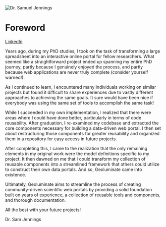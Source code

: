 <img src="_static/sam_jennings.jpg" class='align-left rounded-circle w-25' alt='Dr. Samuel Jennings'>

# Foreword


<a href="https://www.linkedin.com/in/sam-jennings/" target="_blank" class='badge rounded-pill text-bg-primary text-decoration-none'><i class="fa-brands fa-linkedin"></i> LinkedIn</a>

Years ago, during my PhD studies, I took on the task of transforming a large spreadsheet into an interactive online portal for fellow researchers. What seemed like a straightforward project ended up spanning my entire PhD journey, partly because I genuinely enjoyed the process, and partly because web applications are never truly complete (consider yourself warned!).

As I continued to learn, I encountered many individuals working on similar projects but found it difficult to share experiences due to vastly different approaches to achieving the same goals. It sure would have been nice if everybody was using the same set of tools to accomplish the same task!

While I succeeded in my own implementation, I realized that there were areas where I could have done better, particularly in terms of code reusability. After graduation, I re-examined my codebase and extracted the core components necessary for building a data-driven web portal. I then set about restructuring those components for greater reusability and organized them in a repository for easy access in future projects.

After completing this, I came to the realization that the only remaining elements in my original work were the model definitions specific to my project. It then dawned on me that I could transform my collection of reusable components into a streamlined framework that others could utilize to construct their own data portals. And so, Geoluminate came into existence.

Ultimately, Geoluminate aims to streamline the process of creating community-driven scientific web portals by providing a solid foundation built on years of experience, a collection of reusable tools and components, and thorough documentation. 

All the best with your future projects!  

Dr. Sam Jennings

